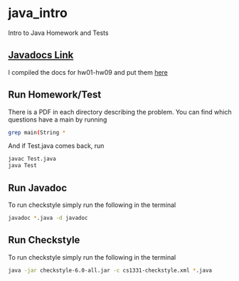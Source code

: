 # java_intro
Intro to Java Homework and Tests

## [Javadocs Link](https://alexsaadfalcon.github.io/java_intro/)
I compiled the docs for hw01-hw09 and put them [here](https://alexsaadfalcon.github.io/java_intro/)

## Run Homework/Test
There is a PDF in each directory describing the problem.
You can find which questions have a main by running
```bash
grep main(String *
```

And if Test.java comes back, run
```bash
javac Test.java
java Test
```

## Run Javadoc

To run checkstyle simply run the following in the terminal
```bash
javadoc *.java -d javadoc
```

## Run Checkstyle

To run checkstyle simply run the following in the terminal
```bash
java -jar checkstyle-6.0-all.jar -c cs1331-checkstyle.xml *.java
```